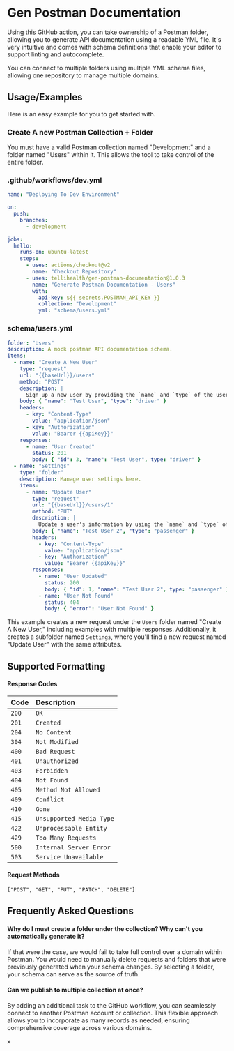 # Gen Postman Documentation

Using this GitHub action, you can take ownership of a Postman folder, allowing you to generate API documentation using a readable YML file. It's very intuitive and comes with schema definitions that enable your editor to support linting and autocomplete.

You can connect to multiple folders using multiple YML schema files, allowing one repository to manage multiple domains.

## Usage/Examples

Here is an easy example for you to get started with.

### Create A new Postman Collection + Folder

You must have a valid Postman collection named "Development" and a folder named "Users" within it. This allows the tool to take control of the entire folder.

### .github/workflows/dev.yml

```yml
name: "Deploying To Dev Environment"

on:
  push:
    branches:
      - development

jobs:
  hello:
    runs-on: ubuntu-latest
    steps:
      - uses: actions/checkout@v2
        name: "Checkout Repository"
      - uses: tellihealth/gen-postman-documentation@1.0.3
        name: "Generate Postman Documentation - Users"
        with:
          api-key: ${{ secrets.POSTMAN_API_KEY }}
          collection: "Development"
          yml: "schema/users.yml"
```

### schema/users.yml

```yml
folder: "Users"
description: A mock postman API documentation schema.
items:
  - name: "Create A New User"
    type: "request"
    url: "{{baseUrl}}/users"
    method: "POST"
    description: |
      Sign up a new user by providing the `name` and `type` of the user.
    body: { "name": "Test User", "type": "driver" }
    headers:
      - key: "Content-Type"
        value: "application/json"
      - key: "Authorization"
        value: "Bearer {{apiKey}}"
    responses:
      - name: "User Created"
        status: 201
        body: { "id": 3, "name": "Test User", type: "driver" }
  - name: "Settings"
    type: "folder"
    description: Manage user settings here.
    items:
      - name: "Update User"
        type: "request"
        url: "{{baseUrl}}/users/1"
        method: "PUT"
        description: |
          Update a user's information by using the `name` and `type` of the user.
        body: { "name": "Test User 2", "type": "passenger" }
        headers:
          - key: "Content-Type"
            value: "application/json"
          - key: "Authorization"
            value: "Bearer {{apiKey}}"
        responses:
          - name: "User Updated"
            status: 200
            body: { "id": 1, "name": "Test User 2", type: "passenger" }
          - name: "User Not Found"
            status: 404
            body: { "error": "User Not Found" }
```

This example creates a new request under the `Users` folder named "Create A New User," including examples with multiple responses. Additionally, it creates a subfolder named `Settings`, where you'll find a new request named "Update User" with the same attributes.

## Supported Formatting

#### Response Codes

| Code  | Description              |
| :---- | :----------------------- |
| `200` | `OK`                     |
| `201` | `Created`                |
| `204` | `No Content`             |
| `304` | `Not Modified`           |
| `400` | `Bad Request`            |
| `401` | `Unauthorized`           |
| `403` | `Forbidden`              |
| `404` | `Not Found`              |
| `405` | `Method Not Allowed`     |
| `409` | `Conflict`               |
| `410` | `Gone`                   |
| `415` | `Unsupported Media Type` |
| `422` | `Unprocessable Entity`   |
| `429` | `Too Many Requests`      |
| `500` | `Internal Server Error`  |
| `503` | `Service Unavailable`    |

#### Request Methods

```
["POST", "GET", "PUT", "PATCH", "DELETE"]
```

## Frequently Asked Questions

#### Why do I must create a folder under the collection? Why can't you automatically generate it?

If that were the case, we would fail to take full control over a domain within Postman. You would need to manually delete requests and folders that were previously generated when your schema changes. By selecting a folder, your schema can serve as the source of truth.

#### Can we publish to multiple collection at once?

By adding an additional task to the GitHub workflow, you can seamlessly connect to another Postman account or collection. This flexible approach allows you to incorporate as many records as needed, ensuring comprehensive coverage across various domains.

x
